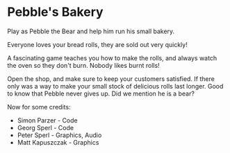 # Pebble's Bakery

Play as Pebble the Bear and help him run his small bakery.

Everyone loves your bread rolls, they are sold out very quickly!

A fascinating game teaches you how to make the rolls, and always watch the oven so they don't burn. Nobody likes burnt rolls!

Open the shop, and make sure to keep your customers satisfied. If there only was a way to make your small stock of delicious rolls last longer. Good to know that Pebble never gives up. Did we mention he is a bear?

Now for some credits:
* Simon Parzer - Code
* Georg Sperl - Code
* Peter Sperl - Graphics, Audio
* Matt Kapuszczak - Graphics
